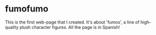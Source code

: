 # fumofumo
This is the first web-page that I created. It's about 'fumos', a line of high-quality plush character figures. All the page is in Spanish!
